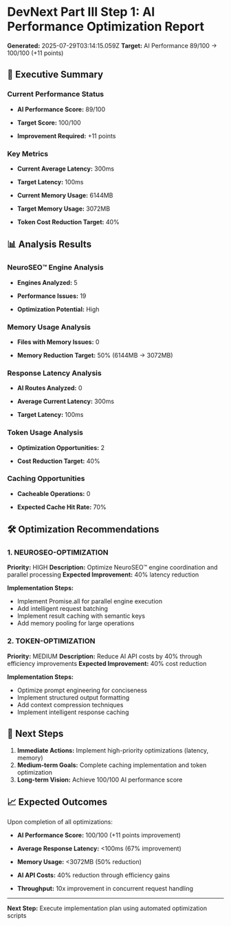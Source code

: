 # DevNext Part III Step 1: AI Performance Optimization Report

**Generated:** 2025-07-29T03:14:15.059Z
**Target:** AI Performance 89/100 → 100/100 (+11 points)

## 🎯 Executive Summary

### Current Performance Status


- **AI Performance Score:** 89/100

- **Target Score:** 100/100

- **Improvement Required:** +11 points

### Key Metrics


- **Current Average Latency:** 300ms

- **Target Latency:** 100ms

- **Current Memory Usage:** 6144MB

- **Target Memory Usage:** 3072MB

- **Token Cost Reduction Target:** 40%

## 📊 Analysis Results

### NeuroSEO™ Engine Analysis


- **Engines Analyzed:** 5

- **Performance Issues:** 19

- **Optimization Potential:** High

### Memory Usage Analysis


- **Files with Memory Issues:** 0

- **Memory Reduction Target:** 50% (6144MB → 3072MB)

### Response Latency Analysis


- **AI Routes Analyzed:** 0

- **Average Current Latency:** 300ms

- **Target Latency:** 100ms

### Token Usage Analysis


- **Optimization Opportunities:** 2

- **Cost Reduction Target:** 40%

### Caching Opportunities


- **Cacheable Operations:** 0

- **Expected Cache Hit Rate:** 70%

## 🛠️ Optimization Recommendations


### 1. NEUROSEO-OPTIMIZATION

**Priority:** HIGH
**Description:** Optimize NeuroSEO™ engine coordination and parallel processing
**Expected Improvement:** 40% latency reduction

**Implementation Steps:**

- Implement Promise.all for parallel engine execution
- Add intelligent request batching
- Implement result caching with semantic keys
- Add memory pooling for large operations


### 2. TOKEN-OPTIMIZATION

**Priority:** MEDIUM
**Description:** Reduce AI API costs by 40% through efficiency improvements
**Expected Improvement:** 40% cost reduction

**Implementation Steps:**

- Optimize prompt engineering for conciseness
- Implement structured output formatting
- Add context compression techniques
- Implement intelligent response caching


## 🎯 Next Steps

1. **Immediate Actions:** Implement high-priority optimizations (latency, memory)
2. **Medium-term Goals:** Complete caching implementation and token optimization
3. **Long-term Vision:** Achieve 100/100 AI performance score

## 📈 Expected Outcomes

Upon completion of all optimizations:


- **AI Performance Score:** 100/100 (+11 points improvement)

- **Average Response Latency:** <100ms (67% improvement)

- **Memory Usage:** <3072MB (50% reduction)

- **AI API Costs:** 40% reduction through efficiency gains

- **Throughput:** 10x improvement in concurrent request handling

---

**Next Step:** Execute implementation plan using automated optimization scripts

